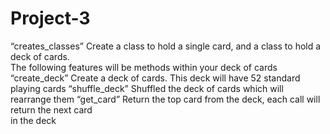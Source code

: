 # Project-3
“creates_classes”
 Create	a	class	to	hold	a	single	card,	and	a	class	to	hold	a	deck	of	cards.	
The	following	features	will	be	methods	within	your	deck	of	cards
“create_deck” 
Create	a	deck	of	cards.	This	deck	will	have	52	standard	playing	cards
“shuffle_deck” Shuffled	the	deck	of	cards which	will	rearrange	them
“get_card” Return	the	top	card	from	the	deck,	each	call	will	return	the	next	card	
in	the	deck
